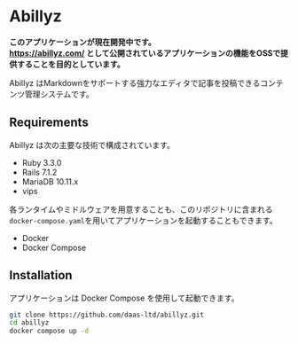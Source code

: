 # Abillyz

**このアプリケーションが現在開発中です。**  
**https://abillyz.com/ として公開されているアプリケーションの機能をOSSで提供することを目的としています。**

Abillyz はMarkdownをサポートする強力なエディタで記事を投稿できるコンテンツ管理システムです。

## Requirements

Abillyz は次の主要な技術で構成されています。

- Ruby 3.3.0
- Rails 7.1.2
- MariaDB 10.11.x
- vips

各ランタイムやミドルウェアを用意することも、このリポジトリに含まれる`docker-compose.yaml`を用いてアプリケーションを起動することもできます。  

- Docker
- Docker Compose

## Installation

アプリケーションは Docker Compose を使用して起動できます。

```bash
git clone https://github.com/daas-ltd/abillyz.git
cd abillyz
docker compose up -d
```
